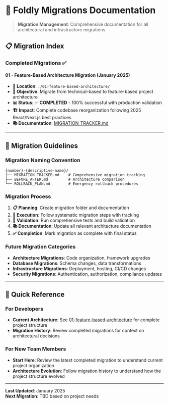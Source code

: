 # 🚀 Foldly Migrations Documentation

> **Migration Management**: Comprehensive documentation for all architectural and infrastructure migrations

## 📋 **Migration Index**

### **Completed Migrations** ✅

#### **01 - Feature-Based Architecture Migration** (January 2025)

- **📁 Location**: `./01-feature-based-architecture/`
- **🎯 Objective**: Migrate from technical-based to feature-based project architecture
- **📊 Status**: ✅ **COMPLETED** - 100% successful with production validation
- **🏗️ Impact**: Complete codebase reorganization following 2025 React/Next.js best practices
- **📚 Documentation**: [MIGRATION_TRACKER.md](./01-feature-based-architecture/MIGRATION_TRACKER.md)

---

## 🎯 **Migration Guidelines**

### **Migration Naming Convention**

```
{number}-{descriptive-name}/
├── MIGRATION_TRACKER.md    # Comprehensive migration tracking
├── BEFORE_AFTER.md         # Architecture comparison
└── ROLLBACK_PLAN.md        # Emergency rollback procedures
```

### **Migration Process**

1. **📋 Planning**: Create migration folder and documentation
2. **🔄 Execution**: Follow systematic migration steps with tracking
3. **🧪 Validation**: Run comprehensive tests and build validation
4. **📚 Documentation**: Update all relevant architecture documentation
5. **✅ Completion**: Mark migration as complete with final status

### **Future Migration Categories**

- **Architecture Migrations**: Code organization, framework upgrades
- **Database Migrations**: Schema changes, data transformations
- **Infrastructure Migrations**: Deployment, hosting, CI/CD changes
- **Security Migrations**: Authentication, authorization, compliance updates

---

## 📖 **Quick Reference**

### **For Developers**

- **Current Architecture**: See [01-feature-based-architecture](./01-feature-based-architecture/) for complete project structure
- **Migration History**: Review completed migrations for context on architectural decisions

### **For New Team Members**

- **Start Here**: Review the latest completed migration to understand current project organization
- **Architecture Evolution**: Follow migration history to understand how the project structure evolved

---

**Last Updated**: January 2025  
**Next Migration**: TBD based on project needs
